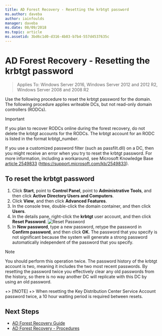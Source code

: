```yaml
---
title: AD Forest Recovery - Resetting the krbtgt password
ms.author: daveba
author: iainfoulds
manager: daveba
ms.date: 08/09/2018
ms.topic: article
ms.assetid: 3bd6c1d0-d316-4b03-b7b4-557d4537635c
---
```

# AD Forest Recovery - Resetting the krbtgt password

>Applies To: Windows Server 2016, Windows Server 2012 and 2012 R2, Windows Server 2008 and 2008 R2

Use the following procedure to reset the krbtgt password for the domain. The following procedure applies writeable DCs, but not read-only domain controllers (RODCs).

> [!IMPORTANT]
> If you plan to recover RODCs online during the forest recovery, do not delete the krbtgt accounts for the RODCs. The krbtgt account for an RODC is listed in the format krbtgt_*number*.
>
> If you use a customized password filter (such as passfilt.dll) on a DC, then you might receive an error when you try to reset the krbtgt password. For more information, including a workaround, see Microsoft Knowledge Base [article 2549833](https://support.microsoft.com/kb/2549833) (https://support.microsoft.com/kb/2549833).

## To reset the krbtgt password

1. Click **Start**, point to **Control Panel**, point to **Administrative Tools**, and then click **Active Directory Users and Computers**.
2. Click **View**, and then click **Advanced Features**.
3. In the console tree, double-click the domain container, and then click **Users**.
4. In the details pane, right-click the **krbtgt** user account, and then click **Reset Password**.
   ![Reset Password](media/AD-Forest-Recovery-Resetting-the-krbtgt-password/resetpass1.png)
5. In **New password**, type a new password, retype the password in **Confirm password**, and then click **OK**. The password that you specify is not significant because the system will generate a strong password automatically independent of the password that you specify.

> [!NOTE]
> You should perform this operation twice. The password history of the krbtgt account is two, meaning it includes the two most recent passwords. By resetting the password twice you effectively clear any old passwords from the history, so there is no way another DC will replicate with this DC by using an old password.

+> [!NOTE]
+> When resetting the Key Distribution Center Service Account password twice, a 10 hour waiting period is required between resets.

## Next Steps

- [AD Forest Recovery Guide](AD-Forest-Recovery-Guide.md)
- [AD Forest Recovery - Procedures](AD-Forest-Recovery-Procedures.md)
